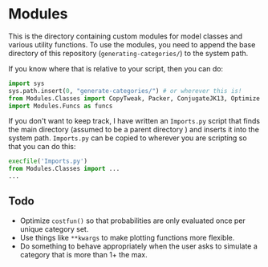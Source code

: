 # Modules

This is the directory containing custom modules for model classes and various utility functions. To use the modules, you need to append the base directory of this repository (`generating-categories/`) to the system path.

If you know where that is relative to your script, then you can do:

```python
import sys
sys.path.insert(0, "generate-categories/") # or wherever this is!
from Modules.Classes import CopyTweak, Packer, ConjugateJK13, Optimize
import Modules.Funcs as funcs
```

If you don't want to keep track, I have written an `Imports.py` script that finds the main directory (assumed to be a parent directory ) and inserts it into the system path. `Imports.py` can be copied to wherever you are scripting so that you can do this:

```python
execfile('Imports.py') 
from Modules.Classes import ...
...
```


## Todo

- Optimize `costfun()` so that probabilities are only evaluated once per unique category set.
- Use things like `**kwargs` to make plotting functions more flexible.
- Do something to behave appropriately when the user asks to simulate a category that is more than 1+ the max.
